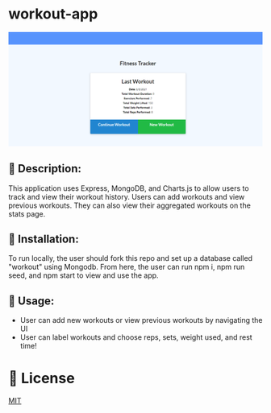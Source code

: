 # workout-app

![SCREENSHOT](https://github.com/xxelegyxx/workout-app/blob/main/Screenshot%20(66).png)

## :newspaper: Description:
This application uses Express, MongoDB, and Charts.js to allow users to track and view their workout history. Users can add workouts and view previous workouts. They can also view their aggregated workouts on the stats page.

## :newspaper: Installation:
To run locally, the user should fork this repo and set up a database called "workout" using Mongodb. From here, the user can run npm i, npm run seed, and npm start to view and use the app. 

## :floppy_disk: Usage:
* User can add new workouts or view previous workouts by navigating the UI
* User can label workouts and choose reps, sets, weight used, and rest time!

# :ticket: License
[MIT](https://choosealicense.com/licenses/mit/)
